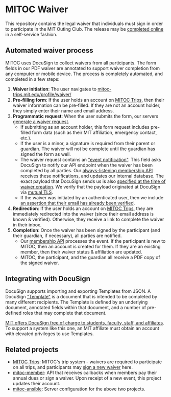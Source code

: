 MITOC Waiver
============

This repository contains the legal waiver that individuals must sign in order
to participate in the MIT Outing Club. The release may be
[completed online][sign-waiver] in a self-service fashion.


Automated waiver process
------------------------

MITOC uses DocuSign to collect waivers from all participants. The form fields
in our PDF waiver are annotated to support waiver completion from any computer
or mobile device. The process is completely automated, and completed in a few
steps:

1. **Waiver initiation**: The user navigates to [mitoc-trips.mit.edu/profile/waiver/][sign-waiver]
2. **Pre-filling form**: If the user holds an account on
   [MITOC Trips][mitoc-trips], then their waiver information can be pre-filled.
   If they are not an account holder, they simply enter their name and email
   address.
3. **Programmatic request**: When the user submits the form, our servers
   [generate a waiver request][code-mitoc-trips-waivers].
    - If submitting as an account holder, this form request includes pre-filled
      form data (such as their MIT affiliation, emergency contact, etc.).
    - If the user is a minor, a signature is required from their parent or guardian.
      The waiver will not be complete until the guardian has signed the form as well.
    - The waiver request contains an ["event notification"][code-event-notification].
      This field asks DocuSign to notify our API endpoint when the waiver has
      been completed by all parties. Our [always-listening membership API][repo-mitoc-member]
      receives these notifications, and updates our internal database. The exact payload
      that DocuSign sends us is also
      [specified at the time of waiver creation][code-mitoc-member-callback]. We verify
      that the payload originated at DocuSign via [mutual TLS][code-mutual-tls].
    - If the waiver was initiated by an authenticated user, then we include
      [an assertion that their email has already been verified][code-email-known].
4. **Redirection**: If the user holds an account on [MITOC Trips][mitoc-trips],
   they are immediately redirected into the waiver (since their email address
   is known & verified). Otherwise, they receive a link to complete the waiver
   in their inbox.
5. **Completion**: Once the waiver has been signed by the participant (and
   their guardian, if necessary), all parties are notified.
    - Our [membership API][repo-mitoc-member] processes the event. If the
      participant is new to MITOC, then an account is created for them. If they
      are an existing member, then their waiver status & affiliation are
      updated.
    - MITOC, the participant, and the guardian all receive a PDF copy of the
      signed waiver.


Integrating with DocuSign
-------------------------

DocuSign supports importing and exporting Templates from JSON. A
DocuSign ["Template"][docusign-templates] is a document that is intended to be
completed by many different recipients. The Template is defined by an underlying
document, annotated fields within that document, and a number of pre-defined
roles that may complete that document.

[MIT offers DocuSign free of charge to students, faculty, staff, and affiliates][ist-docusign].
To support a system like this one, an MIT affiliate must obtain an account with
elevated privileges to use Templates.


Related projects
----------------

- [MITOC Trips][repo-mitoc-trips]: MITOC's trip system - waivers are required to
  participate on all trips, and participants may [sign a new waiver][sign-waiver] here.
- [mitoc-member][repo-mitoc-member]: API that receives callbacks when members pay their
  annual dues or sign a waiver. Upon receipt of a new event, this project updates their account.
- [mitoc-ansible][repo-mitoc-ansible]: Server configuration for the above two projects.




[ist-docusign]: https://ist.mit.edu/docusign
[docusign-templates]: https://support.docusign.com/guides/ndse-user-guide-working-with-templates

[mitoc-trips]: https://mitoc-trips.mit.edu/
[sign-waiver]: https://mitoc-trips.mit.edu/profile/waiver/

[repo-mitoc-ansible]: https://github.com/DavidCain/mitoc-ansible/
[repo-mitoc-member]: https://github.com/DavidCain/mitoc-member/
[repo-mitoc-trips]: https://github.com/DavidCain/mitoc-trips/

[code-mitoc-trips-waivers]: https://github.com/DavidCain/mitoc-trips/blob/f887160bf6535cd396df8c59432fdc2e01e1be85/ws/waivers.py
[code-event-notification]: https://github.com/DavidCain/mitoc-trips/blob/f887160bf6535cd396df8c59432fdc2e01e1be85/ws/waivers.py#L160
[code-email-known]: https://github.com/DavidCain/mitoc-trips/blob/f887160bf6535cd396df8c59432fdc2e01e1be85/ws/waivers.py#L163
[code-mitoc-member-callback]: https://github.com/DavidCain/mitoc-trips/blob/f8874847aaebd25c74e26bfb83a0334de4b37d94/ws/settings.py#L178
[code-mutual-tls]: https://github.com/DavidCain/mitoc-ansible/blob/5fadcec355894ed58777dd1551df17400932a22d/roles/nginx/templates/member.j2#L70
